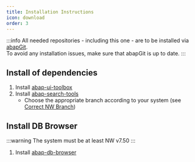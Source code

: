 ```yaml
---
title: Installation Instructions
icon: download
order: 3
---
```

:::info
All needed repositories - including this one - are to be installed via [abapGit](https://github.com/abapGit/abapGit#abapGit).  
To avoid any installation issues, make sure that abapGit is up to date.
:::

## Install of dependencies

1) Install [abap-ui-toolbox](https://github.com/DevEpos/abap-ui-toolbox)
2) Install [abap-search-tools](https://github.com/DevEpos/abap-search-tools)  
   - Choose the appropriate branch according to your system (see [Correct NW Branch](https://github.com/DevEpos/abap-search-tools#choosing-the-correct-branch-for-your-system))

## Install DB Browser

:::warning
The system must be at least NW v7.50
:::

1) Install [abap-db-browser](https://github.com/stockbal/abap-db-browser)
